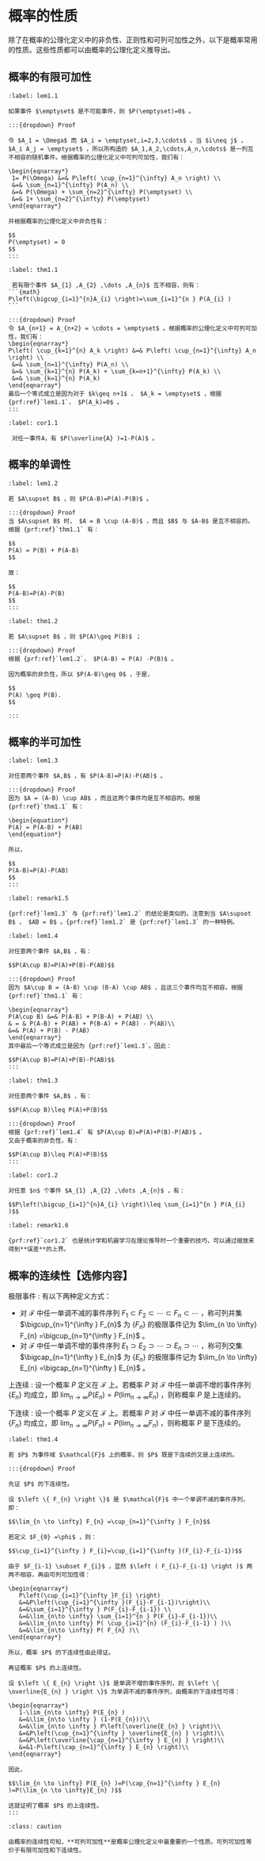 # 概率的性质

除了在概率的公理化定义中的非负性、正则性和可列可加性之外，以下是概率常用的性质。这些性质都可以由概率的公理化定义推导出。

## 概率的有限可加性

````{prf:lemma} 
:label: lem1.1

如果事件 $\emptyset$ 是不可能事件，则 $P(\emptyset)=0$ 。

:::{dropdown} Proof

令 $A_1 = \Omega$ 而 $A_i = \emptyset,i=2,3,\cdots$ 。当 $i\neq j$ ， $A_i A_j = \emptyset$ ，所以所构造的 $A_1,A_2,\cdots,A_n,\cdots$ 是一列互不相容的随机事件。根据概率的公理化定义中可列可加性，我们有：

\begin{eqnarray*}
 1= P(\Omega) &=& P\left( \cup_{n=1}^{\infty} A_n \right) \\
 &=& \sum_{n=1}^{\infty} P(A_n) \\
 &=& P(\Omega) + \sum_{n=2}^{\infty} P(\emptyset) \\
 &=& 1+ \sum_{n=2}^{\infty} P(\emptyset)
\end{eqnarray*}

并根据概率的公理化定义中非负性有：

$$
P(\emptyset) = 0
$$
:::
````

````{prf:theorem} 有限可加性
:label: thm1.1

 若有限个事件 $A_{1} ,A_{2} ,\dots ,A_{n}$ 互不相容，则有：
```{math}
P\left(\bigcup_{i=1}^{n}A_{i} \right)=\sum_{i=1}^{n } P(A_{i} )
```

:::{dropdown} Proof
令 $A_{n+1} = A_{n+2} = \cdots = \emptyset$ 。根据概率的公理化定义中可列可加性，我们有：
\begin{eqnarray*}
P\left( \cup_{k=1}^{n} A_k \right) &=& P\left( \cup_{n=1}^{\infty} A_n \right) \\
 &=& \sum_{n=1}^{\infty} P(A_n) \\
 &=& \sum_{k=1}^{n} P(A_k) + \sum_{k=n+1}^{\infty} P(A_k) \\
 &=& \sum_{k=1}^{n} P(A_k)
\end{eqnarray*}
最后一个等式成立是因为对于 $k\geq n+1$ ， $A_k = \emptyset$ ，根据 {prf:ref}`lem1.1`， $P(A_k)=0$ 。
:::

````

````{prf:corollary} 
:label: cor1.1

 对任一事件A，有 $P(\overline{A} )=1-P(A)$ 。
````

## 概率的单调性

````{prf:lemma}
:label: lem1.2

若 $A\supset B$ ，则 $P(A-B)=P(A)-P(B)$ 。

:::{dropdown} Proof
当 $A\supset B$ 时， $A = B \cup (A-B)$ ，而且 $B$ 与 $A-B$ 是互不相容的。根据 {prf:ref}`thm1.1` 有：

$$
P(A) = P(B) + P(A-B)
$$

故：

$$
P(A-B)=P(A)-P(B)
$$
:::
````

````{prf:theorem} 概率的单调性
:label: thm1.2

若 $A\supset B$ ，则 $P(A)\geq P(B)$ ；

:::{dropdown} Proof
根据 {prf:ref}`lem1.2`， $P(A-B) = P(A) -P(B)$ 。

因为概率的非负性，所以 $P(A-B)\geq 0$ ，于是，

$$
P(A) \geq P(B).
$$ 

:::

````



## 概率的半可加性

````{prf:lemma} 
:label: lem1.3

对任意两个事件 $A,B$ ，有 $P(A-B)=P(A)-P(AB)$ 。

:::{dropdown} Proof
因为 $A = (A-B) \cup AB$ ，而且这两个事件均是互不相容的。根据 {prf:ref}`thm1.1` 有：

\begin{equation*}
P(A) = P(A-B) + P(AB) 
\end{equation*}

所以，

$$
P(A-B)=P(A)-P(AB)
$$
:::
````
```{prf:remark}
:label: remark1.5

{prf:ref}`lem1.3` 与 {prf:ref}`lem1.2` 的结论是类似的。注意到当 $A\supset B$ ， $AB = B$ 。{prf:ref}`lem1.2` 是 {prf:ref}`lem1.3` 的一种特例。
```

````{prf:lemma} 概率的加法公式
:label: lem1.4

对任意两个事件 $A,B$ ，有：

$$P(A\cup B)=P(A)+P(B)-P(AB)$$

:::{dropdown} Proof
因为 $A\cup B = (A-B) \cup (B-A) \cup AB$ ，且这三个事件均互不相容。根据 {prf:ref}`thm1.1` 有：

\begin{eqnarray*}
P(A\cup B) &=& P(A-B) + P(B-A) + P(AB) \\
& = & P(A-B) + P(AB) + P(B-A) + P(AB) - P(AB)\\
&=& P(A) + P(B) - P(AB) 
\end{eqnarray*}
其中最后一个等式成立是因为 {prf:ref}`lem1.3`。因此：

$$P(A\cup B)=P(A)+P(B)-P(AB)$$
:::
````

````{prf:theorem} 概率的半可加性
:label: thm1.3

对任意两个事件 $A,B$ ，有：

$$P(A\cup B)\leq P(A)+P(B)$$

:::{dropdown} Proof
根据 {prf:ref}`lem1.4` 有 $P(A\cup B)=P(A)+P(B)-P(AB)$ 。
又由于概率的非负性，有：

$$P(A\cup B)\leq P(A)+P(B)$$
:::
````
````{prf:corollary} 
:label: cor1.2

对任意 $n$ 个事件 $A_{1} ,A_{2} ,\dots ,A_{n}$ ，有：

$$P\left(\bigcup_{i=1}^{n}A_{i} \right)\leq \sum_{i=1}^{n } P(A_{i} )$$
````

```{prf:remark}
:label: remark1.6

{prf:ref}`cor1.2` 也是统计学和机器学习在理论推导时一个重要的技巧，可以通过缩放来得到**误差**的上界。
```

## 概率的连续性【选修内容】

极限事件
: 有以下两种定义方式：
- 对 $\mathcal{F}$ 中任一单调不减的事件序列 $F_{1} \subset F_{2}\subset \cdots \subset F_{n}\subset \cdots$ ，称可列并集 $\bigcup_{n=1}^{\infty } F_{n}$ 为 $\{F_{n}\}$ 的极限事件记为 $\lim_{n \to \infty} F_{n} =\bigcup_{n=1}^{\infty } F_{n}$ 。
- 对 $\mathcal{F}$ 中任一单调不增的事件序列 $E_{1} \supset E_{2}\supset \cdots \supset E_{n}\supset \cdots$ ，称可列交集 $\bigcap_{n=1}^{\infty } E_{n}$ 为 $\{E_{n}\}$ 的极限事件记为 $\lim_{n \to \infty} E_{n} =\bigcap_{n=1}^{\infty } E_{n}$ 。

上连续
: 设一个概率 $P$ 定义在 $\mathcal{F}$ 上。若概率 $P$ 对 $\mathcal{F}$ 中任一单调不增的事件序列 $\{E_{n}\}$ 均成立，即 $\lim_{n \to \infty} P(E_{n} )=P(\lim_{n \to \infty}E_{n} )$ ，则称概率 $P$ 是上连续的。

下连续
: 设一个概率 $P$ 定义在 $\mathcal{F}$ 上。若概率 $P$ 对 $\mathcal{F}$ 中任一单调不减的事件序列 $\{F_{n}\}$ 均成立，即 $\lim_{n \to \infty} P(F_{n} )=P(\lim_{n \to \infty}F_{n} )$ ，则称概率 $P$ 是下连续的。

````{prf:theorem} 概率的连续性
:label: thm1.4

若 $P$ 为事件域 $\mathcal{F}$ 上的概率，则 $P$ 既是下连续的又是上连续的。

:::{dropdown} Proof

先证 $P$ 的下连续性。

设 $\left \{ F_{n} \right \}$ 是 $\mathcal{F}$ 中一个单调不减的事件序列，即：

$$\lim_{n \to \infty} F_{n} =\cup_{n=1}^{\infty } F_{n}$$

若定义 $F_{0} =\phi$ ，则：

$$\cup_{i=1}^{\infty } F_{i}=\cup_{i=1}^{\infty }(F_{i}-F_{i-1})$$

由于 $F_{i-1} \subset F_{i}$ ，显然 $\left ( F_{i}-F_{i-1} \right )$ 两两不相容，再由可列可加性得：

\begin{eqnarray*}
   P\left(\cup_{i=1}^{\infty }F_{i} \right)
   &=&P\left(\cup_{i=1}^{\infty }(F_{i}-F_{i-1})\right)\\
   &=&\sum_{i=1}^{\infty } P(F_{i}-F_{i-1}) \\
   &=&\lim_{n\to \infty} \sum_{i=1}^{n } P(F_{i}-F_{i-1})\\
   &=&\lim_{n\to \infty} P( \cup_{i=1}^{n} (F_{i}-F_{i-1} ) )\\
   &=&\lim_{n\to \infty} P( F_{n} )\\
\end{eqnarray*}

所以，概率 $P$ 的下连续性由此得证。

再证概率 $P$ 的上连续性。

设 $\left \{ E_{n} \right \}$ 是单调不增的事件序列，则 $\left \{ \overline{E_{n} } \right \}$ 为单调不减的事件序列，由概率的下连续性可得：

\begin{eqnarray*}
   1-\lim_{n\to \infty} P(E_{n} )
   &=&\lim_{n\to \infty } (1-P(E_{n}))\\
   &=&\lim_{n\to \infty } P\left(\overline{E_{n} } \right)\\
   &=&P\left(\cup_{n=1}^{\infty } \overline{E_{n} } \right)\\
   &=&P\left(\overline{\cap_{n=1}^{\infty } E_{n} } \right)\\
   &=&1-P\left(\cap_{n=1}^{\infty } E_{n} \right)\\
\end{eqnarray*}

因此，

$$\lim_{n \to \infty} P(E_{n} )=P(\cap_{n=1}^{\infty } E_{n} )=P(\lim_{n \to \infty}E_{n} )$$

这就证明了概率 $P$ 的上连续性。
:::
````

`````{admonition} Summary
:class: caution

由概率的连续性可知，**可列可加性**是概率公理化定义中最重要的一个性质。可列可加性等价于有限可加性和下连续性。
`````

